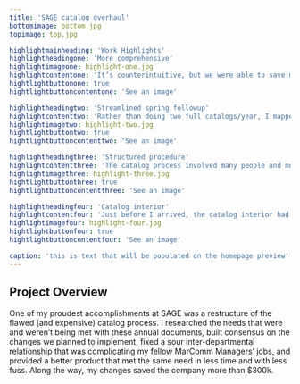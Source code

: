 ```yaml
---
title: 'SAGE catalog overhaul'
bottomimage: bottom.jpg
topimage: top.jpg

highlightmainheading: 'Work Highlights'
highlightheadingone: 'More comprehensive'
highlightimageone: highlight-one.jpg
highlightcontentone: 'It’s counterintuitive, but we were able to save money by adding listings (due to automation, saving countless manhours), which also provided added utility.'
hightlightbuttonone: true
hightlightbuttoncontentone: 'See an image'

highlightheadingtwo: 'Streamlined spring followup'
highlightcontenttwo: 'Rather than doing two full catalogs/year, I mapped out a matching spring update strategy, folded to drastically save mailing costs.'
highlightimagetwo: highlight-two.jpg
hightlightbuttontwo: true
hightlightbuttoncontenttwo: 'See an image'

highlightheadingthree: 'Structured procedure'
highlightcontentthree: 'The catalog process involved many people and moving pieces, so I carefully managed and communicated the procedure.'
highlightimagethree: highlight-three.jpg
hightlightbuttonthree: true
hightlightbuttoncontentthree: 'See an image'

highlightheadingfour: 'Catalog interior'
highlightcontentfour: 'Just before I arrived, the catalog interior had been redesigned, so we wanted to keep its greatest strength: automatic pagination.'
highlightimagefour: highlight-four.jpg
hightlightbuttonfour: true
hightlightbuttoncontentfour: 'See an image'

caption: 'this is text that will be populated on the homepage preview'
---
```


## Project Overview
One of my proudest accomplishments at SAGE was a restructure of the flawed (and expensive) catalog process. I researched the needs that were and weren’t being met with these annual documents, built consensus on the changes we planned to implement, fixed a sour inter-departmental relationship that was complicating my fellow MarComm Managers’ jobs, and provided a better product that met the same need in less time and with less fuss. Along the way, my changes saved the company more than $300k.
